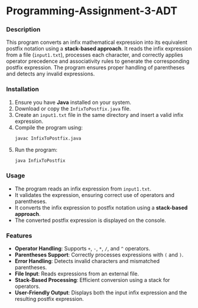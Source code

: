 # Programming-Assignment-3-ADT


### Description

This program converts an infix mathematical expression into its equivalent postfix notation using a **stack-based approach**. It reads the infix expression from a file (`input1.txt`), processes each character, and correctly applies operator precedence and associativity rules to generate the corresponding postfix expression. The program ensures proper handling of parentheses and detects any invalid expressions.

### Installation

1. Ensure you have **Java** installed on your system.
2. Download or copy the `InfixToPostfix.java` file.
3. Create an `input1.txt` file in the same directory and insert a valid infix expression.
4. Compile the program using:
   ```sh
   javac InfixToPostfix.java
   ```
5. Run the program:
   ```sh
   java InfixToPostfix
   ```

### Usage

- The program reads an infix expression from `input1.txt`.
- It validates the expression, ensuring correct use of operators and parentheses.
- It converts the infix expression to postfix notation using a **stack-based approach**.
- The converted postfix expression is displayed on the console.

### Features

- **Operator Handling**: Supports `+`, `-`, `*`, `/`, and `^` operators.
- **Parentheses Support**: Correctly processes expressions with `(` and `)`.
- **Error Handling**: Detects invalid characters and mismatched parentheses.
- **File Input**: Reads expressions from an external file.
- **Stack-Based Processing**: Efficient conversion using a stack for operators.
- **User-Friendly Output**: Displays both the input infix expression and the resulting postfix expression.

